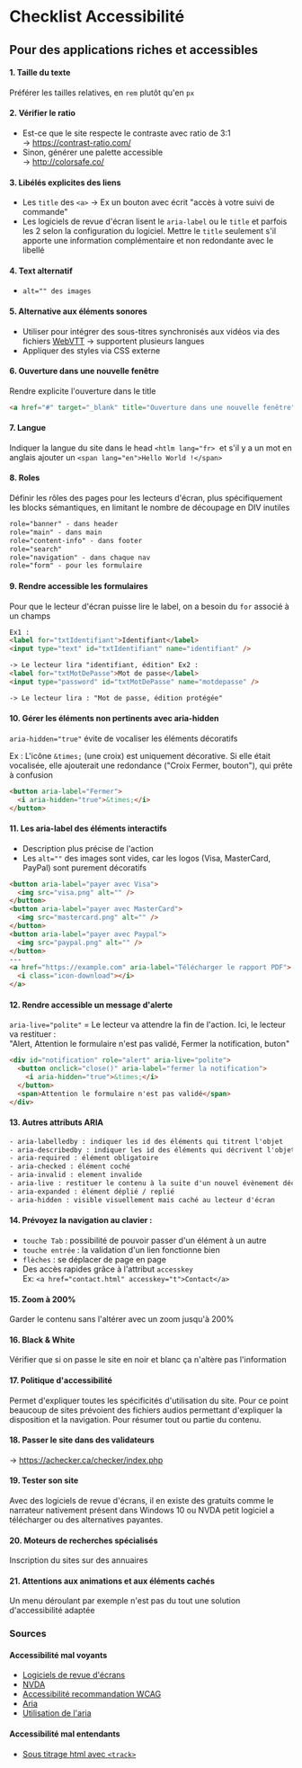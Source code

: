 # Checklist Accessibilité

## Pour des applications riches et accessibles

#### 1. Taille du texte

Préférer les tailles relatives, en `rem` plutôt qu'en `px`

#### 2. Vérifier le ratio

- Est-ce que le site respecte le contraste avec ratio de 3:1  
  -> https://contrast-ratio.com/
- Sinon, générer une palette accessible  
  -> http://colorsafe.co/

#### 3. Libélés explicites des liens

- Les `title` des `<a>` -> Ex un bouton avec écrit "accès à votre suivi de commande"
- Les logiciels de revue d'écran lisent le `aria-label` ou le `title` et parfois les 2 selon la configuration du logiciel. Mettre le `title` seulement s'il apporte une information complémentaire et non redondante avec le libellé

#### 4. Text alternatif

- `alt="" des images`

#### 5. Alternative aux éléments sonores

- Utiliser <track> pour intégrer des sous-titres synchronisés aux vidéos via des fichiers [WebVTT](http://edutechwiki.unige.ch/fr/WebVTT) -> supportent plusieurs langues
- Appliquer des styles via CSS externe

#### 6. Ouverture dans une nouvelle fenêtre

Rendre explicite l'ouverture dans le title

```html
<a href="#" target="_blank" title="Ouverture dans une nouvelle fenêtre">Mon lien</a>
```

#### 7. Langue

Indiquer la langue du site dans le head `<htlm lang="fr>` 
et s'il y a un mot en anglais ajouter un `<span lang="en">Hello World !</span>`

#### 8. Roles

Définir les rôles des pages pour les lecteurs d'écran, plus spécifiquement les blocks sémantiques, en limitant le nombre de découpage en DIV inutiles

```txt
role="banner" - dans header
role="main" - dans main
role="content-info" - dans footer
role="search"
role="navigation" - dans chaque nav
role="form" - pour les formulaire
```

#### 9. Rendre accessible les formulaires

Pour que le lecteur d'écran puisse lire le label, on a besoin du `for` associé à un champs

```html
Ex1 :
<label for="txtIdentifiant">Identifiant</label>
<input type="text" id="txtIdentifiant" name="identifiant" />

-> Le lecteur lira "identifiant, édition" Ex2 :
<label for="txtMotDePasse">Mot de passe</label>
<input type="password" id="txtMotDePasse" name="motdepasse" />

-> Le lecteur lira : "Mot de passe, édition protégée"
```

#### 10. Gérer les éléments non pertinents avec aria-hidden

`aria-hidden="true"` évite de vocaliser les éléments décoratifs

Ex : L'icône `&times;` (une croix) est uniquement décorative. Si elle était vocalisée, elle ajouterait une redondance ("Croix Fermer, bouton"), qui prête à confusion

```html
<button aria-label="Fermer">
  <i aria-hidden="true">&times;</i>
</button>
```

#### 11. Les aria-label des éléments interactifs

- Description plus précise de l'action
- Les `alt=""` des images sont vides, car les logos (Visa, MasterCard, PayPal) sont purement décoratifs

```html
<button aria-label="payer avec Visa">
  <img src="visa.png" alt="" />
</button>
<button aria-label="payer avec MasterCard">
  <img src="mastercard.png" alt="" />
</button>
<button aria-label="payer avec Paypal">
  <img src="paypal.png" alt="" />
</button>
---
<a href="https://example.com" aria-label="Télécharger le rapport PDF">
  <i class="icon-download"></i>
</a>
```

#### 12. Rendre accessible un message d'alerte

`aria-live="polite"` = Le lecteur va attendre la fin de l'action. Ici, le lecteur va restituer :    
"Alert, Attention le formulaire n'est pas validé, Fermer la notification, buton"

```html
<div id="notification" role="alert" aria-live="polite">
  <button onclick="close()" aria-label="fermer la notification">
    <i aria-hidden="true">&times;</i>
  </button>
  <span>Attention le formulaire n'est pas validé</span>
</div>
```

#### 13. Autres attributs ARIA

```txt
- aria-labelledby : indiquer les id des éléments qui titrent l'objet
- aria-describedby : indiquer les id des éléments qui décrivent l'objet
- aria-required : élément obligatoire
- aria-checked : élément coché
- aria-invalid : element invalide
- aria-live : restituer le contenu à la suite d'un nouvel évènement déclanché
- aria-expanded : élément déplié / replié
- aria-hidden : visible visuellement mais caché au lecteur d'écran
```

#### 14. Prévoyez la navigation au clavier :

- `touche Tab` : possibilité de pouvoir passer d'un élément à un autre
- `touche entrée` : la validation d'un lien fonctionne bien
- `flèches` : se déplacer de page en page
- Des accès rapides grâce à l'attribut `accesskey`  
  Ex: `<a href="contact.html" accesskey="t">Contact</a>`

#### 15. Zoom à 200%

Garder le contenu sans l'altérer avec un zoom jusqu'à 200%

#### 16. Black & White

Vérifier que si on passe le site en noir et blanc ça n'altère pas l'information

#### 17. Politique d'accessibilité 

Permet d'expliquer toutes les spécificités d'utilisation du site.
Pour ce point beaucoup de sites prévoient des fichiers audios permettant d'expliquer la disposition et la navigation. Pour résumer tout ou partie du contenu.

#### 18. Passer le site dans des validateurs

-> https://achecker.ca/checker/index.php

#### 19. Tester son site

Avec des logiciels de revue d'écrans, il en existe des gratuits comme le narrateur nativement présent dans Windows 10 ou NVDA petit logiciel a télécharger ou des alternatives payantes.

#### 20. Moteurs de recherches spécialisés

Inscription du sites sur des annuaires

#### 21. Attentions aux animations et aux éléments cachés

Un menu déroulant par exemple n'est pas du tout une solution d'accessibilité adaptée

### Sources

#### Accessibilité mal voyants

- [Logiciels de revue d'écrans](https://www.ionos.fr/digitalguide/sites-internet/developpement-web/lecteurs-decran-logiciels-pour-malvoyants-et-non-voyants/)
- [NVDA](https://www.nvda-fr.org/)
- [Accessibilité recommandation WCAG](https://www.ionos.fr/digitalguide/sites-internet/developpement-web/accessibilite-sur-le-web-wcag-les-lignes-directrices/)
- [Aria](https://developer.mozilla.org/fr/docs/Accessibilit%C3%A9/ARIA)
- [Utilisation de l'aria](https://developer.paciellogroup.com/blog/2013/02/using-wai-aria-landmarks-2013/)

#### Accessibilité mal entendants

- [Sous titrage html avec `<track>`](https://developer.mozilla.org/fr/docs/Web/HTML/Element/track)
